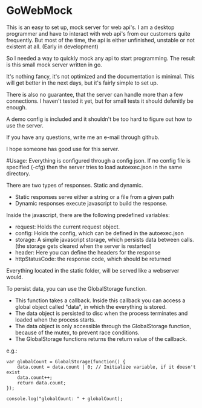 # GoWebMock

This is an easy to set up, mock server for web api's. I am a desktop programmer and have to interact with web api's from our customers quite frequently. But most of the time, the api is either unfinished, unstable or not existent at all. (Early in development)

So I needed a way to quickly mock any api to start programming. The result is this small mock server written in go.

It's nothing fancy, it's not optimized and the documentation is minimal. This will get better in the next days, but it's fairly simple to set up.

There is also no guarantee, that the server can handle more than a few connections. I haven't tested it yet, but for small tests it should defenitly be enough.

A demo config is included and it shouldn't be too hard to figure out how to use the server.

If you have any questions, write me an e-mail through github.

I hope someone has good use for this server.


#Usage:
Everything is configured through a config json. If no config file is specified (-cfg) then the server tries to load autoexec.json in the same directory.

There are two types of responses. Static and dynamic.
- Static responses serve either a string or a file from a given path
- Dynamic responses execute javascript to build the response.

Inside the javascript, there are the following predefined variables:
- request: Holds the current request object.
- config:  Holds the config, which can be defined in the autoexec.json
- storage: A simple javascript storage, which persists data between calls. (the storage gets cleared when the server is restarted)
- header:  Here you can define the headers for the response
- httpStatusCode: the response code, which should be returned

Everything located in the static folder, will be served like a webserver would.

To persist data, you can use the GlobalStorage function.
- This function takes a callback. Inside this callback you can access a global object called "data", in which the everything is stored.
- The data object is persisted to disc when the process terminates and loaded when the process starts.
- The data object is only accessible through the GlobalStorage function, because of the mutex, to prevent race conditions.
- The GlobalStorage functions returns the return value of the callback.

e.g.:
```
var globalCount = GlobalStorage(function() {
	data.count = data.count | 0; // Initialize variable, if it doesn't exist
	data.count++;
	return data.count;
});

console.log("globalCount: " + globalCount);
```

